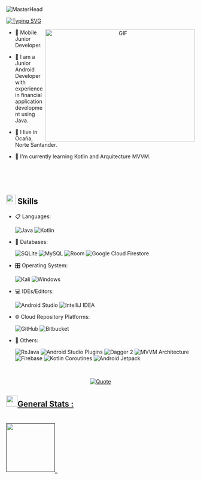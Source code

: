 ![MasterHead](https://1.bp.blogspot.com/-7A4WynwLsMw/XbBpCXG8fHI/AAAAAAAAMt4/uOa1bpLskYgrwGbllhSu2SDj_Mig8SXJQCLcBGAsYHQ/s1600/2000_600px.gif)

[![Typing SVG](https://readme-typing-svg.demolab.com?font=Tilt+Prism&weight=700&size=30&pause=1000&color=F7F7F7&background=58FF0000&center=true&width=900&height=80&lines=Hi%2C+I'm+Juan+Pasuy;Junior+Android+Developer)](https://git.io/typing-svg)

<a target="_blank" align="center">
  <img align="right" top="500" height="300" width="400" alt="GIF" src="https://media.giphy.com/media/SWoSkN6DxTszqIKEqv/giphy.gif">
</a>

- 📲 Mobile Junior Developer.

-  📝 I am a Junior Android Developer with experience in financial application development using Java.

- 📍 I live in Ocaña, Norte Santander.

- 🧮 I'm currently learning Kotlin and Arquitecture MVVM.

<br>
<br>
<br>

## <img src="https://media2.giphy.com/media/QssGEmpkyEOhBCb7e1/giphy.gif?cid=ecf05e47a0n3gi1bfqntqmob8g9aid1oyj2wr3ds3mg700bl&rid=giphy.gif" width ="25"><b> Skills</b>

<p align="center">

- 📋 Languages:
    
    ![Java](https://img.shields.io/badge/java-%23ED8B00.svg?style=for-the-badge&logo=java&logoColor=white)
    ![Kotlin](https://img.shields.io/badge/kotlin-%230095D5.svg?style=for-the-badge&logo=kotlin&logoColor=white)

- 💾 Databases:

    ![SQLite](https://img.shields.io/badge/SQLite-003B57?style=for-the-badge&logo=sqlite&logoColor=white)
    ![MySQL](https://img.shields.io/badge/MySQL-4479A1?style=for-the-badge&logo=mysql&logoColor=white)
    ![Room](https://img.shields.io/badge/Room-FFC107?style=for-the-badge&logo=android&logoColor=white)
    ![Google Cloud Firestore](https://img.shields.io/badge/Google%20Cloud%20Firestore-4285F4?style=for-the-badge&logo=firebase&logoColor=white)

- 🎛️ Operating System:

    ![Kali](https://img.shields.io/badge/Kali-268BEE?style=for-the-badge&logo=kalilinux&logoColor=white)
    ![Windows](https://img.shields.io/badge/Windows-0078D6?style=for-the-badge&logo=windows&logoColor=white)
    
- 💻 IDEs/Editors:
 
    ![Android Studio](https://img.shields.io/badge/Android%20Studio-3DDC84.svg?style=for-the-badge&logo=android-studio&logoColor=white)
    ![IntelliJ IDEA](https://img.shields.io/badge/IntelliJ%20IDEA-000000.svg?style=for-the-badge&logo=intellij-idea&logoColor=white)
  
- 🌐 Cloud Repository Platforms:

    ![GitHub](https://img.shields.io/badge/GitHub-181717?style=for-the-badge&logo=github&logoColor=white)
    ![Bitbucket](https://img.shields.io/badge/Bitbucket-0052CC?style=for-the-badge&logo=bitbucket&logoColor=white)

- 🥅 Others:

    ![RxJava](https://img.shields.io/badge/RxJava-FF4081?style=for-the-badge&logo=reactivex&logoColor=white)
    ![Android Studio Plugins](https://img.shields.io/badge/Android%20Studio%20Plugins-3DDC84?style=for-the-badge&logo=android-studio&logoColor=white)
    ![Dagger 2](https://img.shields.io/badge/Dagger%202-FF6F00?style=for-the-badge&logo=android&logoColor=white)
    ![MVVM Architecture](https://img.shields.io/badge/MVVM%20Architecture-FF2D20?style=for-the-badge&logo=android&logoColor=white)
    ![Firebase](https://img.shields.io/badge/Firebase-FFCA28?style=for-the-badge&logo=firebase&logoColor=black)
    ![Kotlin Coroutines](https://img.shields.io/badge/Kotlin%20Coroutines-00BFA5?style=for-the-badge&logo=kotlin&logoColor=white)
    ![Android Jetpack](https://img.shields.io/badge/Android%20Jetpack-68BBE3?style=for-the-badge&logo=android&logoColor=white)

</p>
<br> 

<p align = "center">
	<a href="https://github.com/piyushsuthar/github-readme-quotes"> <img alt = "Quote" src="https://quotes-github-readme.vercel.app/api?type=horizontal&theme=tokyonight&animation=grow_out_in&quoteCategory=programming">
</p>

## <img src="https://media.giphy.com/media/iY8CRBdQXODJSCERIr/giphy.gif" width="30px">General Stats :
<h1>
    <a href="">
        <img align="" height='130px' src="https://github-readme-stats.vercel.app/api?username=JuanPasuy07&hide_title=true&show_icons=true&include_all_commits=true&line_height=21&bg_color=0,EC6C6C,FFD479,FFFC79,73FA79&theme=graywhite" />
	<img align="" height='130px'  />
    </a>
</h1>
